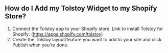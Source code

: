 ## How do I Add my Tolstoy Widget to my Shopify Store?

1. Connect the Tolstoy app to your Shopify store. Link to install Tolstoy for Shopify: (https://apps.shopify.com/tolstoy)
2. Create the Tolstoy layout/feature you want to add to your site and click Publish when you're done.
